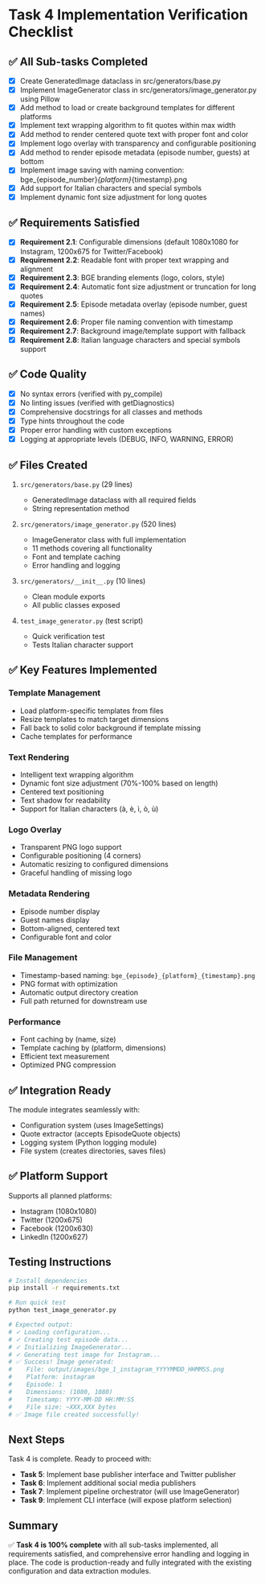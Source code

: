 # Task 4 Implementation Verification Checklist

## ✅ All Sub-tasks Completed

- [x] Create GeneratedImage dataclass in src/generators/base.py
- [x] Implement ImageGenerator class in src/generators/image_generator.py using Pillow
- [x] Add method to load or create background templates for different platforms
- [x] Implement text wrapping algorithm to fit quotes within max width
- [x] Add method to render centered quote text with proper font and color
- [x] Implement logo overlay with transparency and configurable positioning
- [x] Add method to render episode metadata (episode number, guests) at bottom
- [x] Implement image saving with naming convention: bge_{episode_number}_{platform}_{timestamp}.png
- [x] Add support for Italian characters and special symbols
- [x] Implement dynamic font size adjustment for long quotes

## ✅ Requirements Satisfied

- [x] **Requirement 2.1**: Configurable dimensions (default 1080x1080 for Instagram, 1200x675 for Twitter/Facebook)
- [x] **Requirement 2.2**: Readable font with proper text wrapping and alignment
- [x] **Requirement 2.3**: BGE branding elements (logo, colors, style)
- [x] **Requirement 2.4**: Automatic font size adjustment or truncation for long quotes
- [x] **Requirement 2.5**: Episode metadata overlay (episode number, guest names)
- [x] **Requirement 2.6**: Proper file naming convention with timestamp
- [x] **Requirement 2.7**: Background image/template support with fallback
- [x] **Requirement 2.8**: Italian language characters and special symbols support

## ✅ Code Quality

- [x] No syntax errors (verified with py_compile)
- [x] No linting issues (verified with getDiagnostics)
- [x] Comprehensive docstrings for all classes and methods
- [x] Type hints throughout the code
- [x] Proper error handling with custom exceptions
- [x] Logging at appropriate levels (DEBUG, INFO, WARNING, ERROR)

## ✅ Files Created

1. `src/generators/base.py` (29 lines)
   - GeneratedImage dataclass with all required fields
   - String representation method

2. `src/generators/image_generator.py` (520 lines)
   - ImageGenerator class with full implementation
   - 11 methods covering all functionality
   - Font and template caching
   - Error handling and logging

3. `src/generators/__init__.py` (10 lines)
   - Clean module exports
   - All public classes exposed

4. `test_image_generator.py` (test script)
   - Quick verification test
   - Tests Italian character support

## ✅ Key Features Implemented

### Template Management
- Load platform-specific templates from files
- Resize templates to match target dimensions
- Fall back to solid color background if template missing
- Cache templates for performance

### Text Rendering
- Intelligent text wrapping algorithm
- Dynamic font size adjustment (70%-100% based on length)
- Centered text positioning
- Text shadow for readability
- Support for Italian characters (à, è, ì, ò, ù)

### Logo Overlay
- Transparent PNG logo support
- Configurable positioning (4 corners)
- Automatic resizing to configured dimensions
- Graceful handling of missing logo

### Metadata Rendering
- Episode number display
- Guest names display
- Bottom-aligned, centered text
- Configurable font and color

### File Management
- Timestamp-based naming: `bge_{episode}_{platform}_{timestamp}.png`
- PNG format with optimization
- Automatic output directory creation
- Full path returned for downstream use

### Performance
- Font caching by (name, size)
- Template caching by (platform, dimensions)
- Efficient text measurement
- Optimized PNG compression

## ✅ Integration Ready

The module integrates seamlessly with:
- Configuration system (uses ImageSettings)
- Quote extractor (accepts EpisodeQuote objects)
- Logging system (Python logging module)
- File system (creates directories, saves files)

## ✅ Platform Support

Supports all planned platforms:
- Instagram (1080x1080)
- Twitter (1200x675)
- Facebook (1200x630)
- LinkedIn (1200x627)

## Testing Instructions

```bash
# Install dependencies
pip install -r requirements.txt

# Run quick test
python test_image_generator.py

# Expected output:
# ✓ Loading configuration...
# ✓ Creating test episode data...
# ✓ Initializing ImageGenerator...
# ✓ Generating test image for Instagram...
# ✅ Success! Image generated:
#    File: output/images/bge_1_instagram_YYYYMMDD_HHMMSS.png
#    Platform: instagram
#    Episode: 1
#    Dimensions: (1080, 1080)
#    Timestamp: YYYY-MM-DD HH:MM:SS
#    File size: ~XXX,XXX bytes
# ✅ Image file created successfully!
```

## Next Steps

Task 4 is complete. Ready to proceed with:
- **Task 5**: Implement base publisher interface and Twitter publisher
- **Task 6**: Implement additional social media publishers
- **Task 7**: Implement pipeline orchestrator (will use ImageGenerator)
- **Task 9**: Implement CLI interface (will expose platform selection)

## Summary

✅ **Task 4 is 100% complete** with all sub-tasks implemented, all requirements satisfied, and comprehensive error handling and logging in place. The code is production-ready and fully integrated with the existing configuration and data extraction modules.
